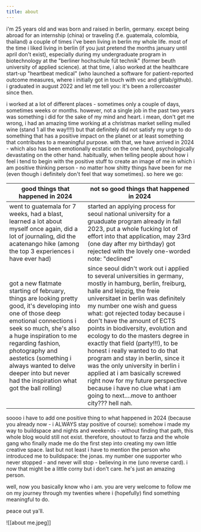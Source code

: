 ```yaml
---
title: about
---
```

i'm 25 years old and was born and raised in berlin, germany. except being abroad for an internship (china) or traveling (f.e. guatemala, colombia, thailand) a couple of times i've been living in berlin my whole life. most of the time i liked living in berlin (if you just pretend the months january until april don't exist), especially during my undergraduate program in biotechnology at the "berliner hochschule füt technik" (former beuth university of applied science). at that time, i also worked at the healthcare start-up "heartbeat medical" (who launched a software for patient-reported outcome measures, where i initially got in touch with vsc and gitlab/github). i graduated in august 2022 and let me tell you: it's been a rollercoaster since then. 

i worked at a lot of different places - sometimes only a couple of days, sometimes weeks or months. however, not a single job in the past two years was something i did for the sake of my mind and heart. i mean, don't get me wrong, i had an amazing time working at a christmas market selling mulled wine (stand 1 all the way!!!!) but that definitely did not satisfy my urge to do something that has a positive impact on the planet or at least something that contributes to a meaningful purpose. with that, we have arrived in 2024 - which also has been emotionally ecstatic on the one hand, psychologically devastating on the other hand.
habitually, when telling people about how i feel i tend to begin with the positive stuff to create an image of me in which i am positive thinking person - no matter how shitty things have been for me (even though i definitely don't feel that way sometimes).
so here we go: 

| good things that  happened in 2024                                                                                                                                                                                                                                                                                                              | not so good things that happened in 2024                                                                                                                                                                                                                                                                                                                                                                                                                                                                                                                                                                                                                            |
| ----------------------------------------------------------------------------------------------------------------------------------------------------------------------------------------------------------------------------------------------------------------------------------------------------------------------------------------------- | ------------------------------------------------------------------------------------------------------------------------------------------------------------------------------------------------------------------------------------------------------------------------------------------------------------------------------------------------------------------------------------------------------------------------------------------------------------------------------------------------------------------------------------------------------------------------------------------------------------------------------------------------------------------- |
| went to guatemala for 7 weeks, had a blast, learned a lot about myself once again, did a lot of journaling, did the acatenango hike (among the top 3 experiences i have ever had)                                                                                                                                                               | started an applying process for seoul national university for a gruaduate program already in fall 2023, put a whole fucking lot of effort into that application, may 23rd (one day after my birthday) got rejected with the lovely one-worded note: "declined"                                                                                                                                                                                                                                                                                                                                                                                                      |
| got a new flatmate starting of february, things are looking pretty good, it's developing into one of those deep emotional connections i seek so much, she's also a huge inspiration to me regarding fashion, photography and aestetics (something i always wanted to delve deeper into but never had the inspiration what got the ball rolling) | since seoul didn't work out i applied to several universities in germany, mostly in hamburg, berlin, freiburg, halle and leipzig, the freie universitaet in berlin was definitely my number one wish and guess what: got rejected today because i don't have the amount of ECTS points in biodiversity, evolution and ecology to do the masters degree in exactly that field (party!!!), to be honest i really wanted to do that program and stay in berlin, since it was the only university in berlin i applied at i am basically screwed right now for my future perspective because i have no clue what i am going to next....move to anthoer city??? hell nah. |


soooo i have to add one positive thing to what happened in 2024 (because you already now - i ALWAYS stay positive of course): somehow i made my way to buildspace and nights and weekends - without finding that path, this whole blog would still not exist. therefore, shoutout to farza and the whole gang who finally made me do the first step into creating my own little creative space. 
last but not least i have to mention the person who introduced me to buildspace: the jonas. my number one supporter who never stopped - and never will stop - believing in me (uno reverse card). i now that might be a little corny but i don't care. he's just an amazing person.

well, now you basically know who i am. you are very welcome to follow me on my journey through my twenties where i (hopefully) find something meaningful to do.

peace out ya'll.


![[about me.jpeg]]